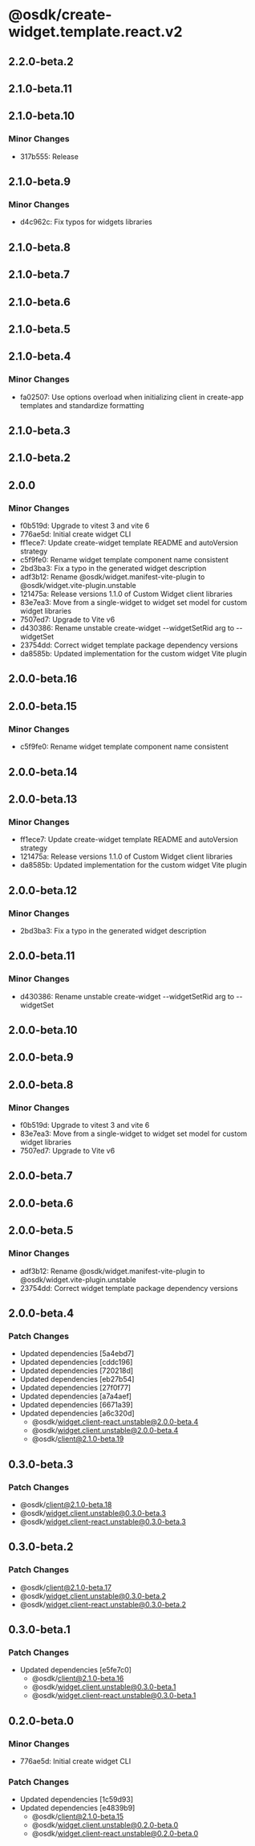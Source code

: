 # @osdk/create-widget.template.react.v2

## 2.2.0-beta.2

## 2.1.0-beta.11

## 2.1.0-beta.10

### Minor Changes

- 317b555: Release

## 2.1.0-beta.9

### Minor Changes

- d4c962c: Fix typos for widgets libraries

## 2.1.0-beta.8

## 2.1.0-beta.7

## 2.1.0-beta.6

## 2.1.0-beta.5

## 2.1.0-beta.4

### Minor Changes

- fa02507: Use options overload when initializing client in create-app templates and standardize formatting

## 2.1.0-beta.3

## 2.1.0-beta.2

## 2.0.0

### Minor Changes

- f0b519d: Upgrade to vitest 3 and vite 6
- 776ae5d: Initial create widget CLI
- ff1ece7: Update create-widget template README and autoVersion strategy
- c5f9fe0: Rename widget template component name consistent
- 2bd3ba3: Fix a typo in the generated widget description
- adf3b12: Rename @osdk/widget.manifest-vite-plugin to @osdk/widget.vite-plugin.unstable
- 121475a: Release versions 1.1.0 of Custom Widget client libraries
- 83e7ea3: Move from a single-widget to widget set model for custom widget libraries
- 7507ed7: Upgrade to Vite v6
- d430386: Rename unstable create-widget --widgetSetRid arg to --widgetSet
- 23754dd: Correct widget template package dependency versions
- da8585b: Updated implementation for the custom widget Vite plugin

## 2.0.0-beta.16

## 2.0.0-beta.15

### Minor Changes

- c5f9fe0: Rename widget template component name consistent

## 2.0.0-beta.14

## 2.0.0-beta.13

### Minor Changes

- ff1ece7: Update create-widget template README and autoVersion strategy
- 121475a: Release versions 1.1.0 of Custom Widget client libraries
- da8585b: Updated implementation for the custom widget Vite plugin

## 2.0.0-beta.12

### Minor Changes

- 2bd3ba3: Fix a typo in the generated widget description

## 2.0.0-beta.11

### Minor Changes

- d430386: Rename unstable create-widget --widgetSetRid arg to --widgetSet

## 2.0.0-beta.10

## 2.0.0-beta.9

## 2.0.0-beta.8

### Minor Changes

- f0b519d: Upgrade to vitest 3 and vite 6
- 83e7ea3: Move from a single-widget to widget set model for custom widget libraries
- 7507ed7: Upgrade to Vite v6

## 2.0.0-beta.7

## 2.0.0-beta.6

## 2.0.0-beta.5

### Minor Changes

- adf3b12: Rename @osdk/widget.manifest-vite-plugin to @osdk/widget.vite-plugin.unstable
- 23754dd: Correct widget template package dependency versions

## 2.0.0-beta.4

### Patch Changes

- Updated dependencies [5a4ebd7]
- Updated dependencies [cddc196]
- Updated dependencies [720218d]
- Updated dependencies [eb27b54]
- Updated dependencies [27f0f77]
- Updated dependencies [a7a4aef]
- Updated dependencies [6671a39]
- Updated dependencies [a6c320d]
  - @osdk/widget.client-react.unstable@2.0.0-beta.4
  - @osdk/widget.client.unstable@2.0.0-beta.4
  - @osdk/client@2.1.0-beta.19

## 0.3.0-beta.3

### Patch Changes

- @osdk/client@2.1.0-beta.18
- @osdk/widget.client.unstable@0.3.0-beta.3
- @osdk/widget.client-react.unstable@0.3.0-beta.3

## 0.3.0-beta.2

### Patch Changes

- @osdk/client@2.1.0-beta.17
- @osdk/widget.client.unstable@0.3.0-beta.2
- @osdk/widget.client-react.unstable@0.3.0-beta.2

## 0.3.0-beta.1

### Patch Changes

- Updated dependencies [e5fe7c0]
  - @osdk/client@2.1.0-beta.16
  - @osdk/widget.client.unstable@0.3.0-beta.1
  - @osdk/widget.client-react.unstable@0.3.0-beta.1

## 0.2.0-beta.0

### Minor Changes

- 776ae5d: Initial create widget CLI

### Patch Changes

- Updated dependencies [1c59d93]
- Updated dependencies [e4839b9]
  - @osdk/client@2.1.0-beta.15
  - @osdk/widget.client.unstable@0.2.0-beta.0
  - @osdk/widget.client-react.unstable@0.2.0-beta.0
